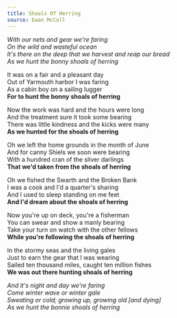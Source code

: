 ```yaml
---  
title: Shoals Of Herring  
source: Ewan McColl  
---  
```

  
_With our nets and gear we're faring  
On the wild and wasteful ocean  
It's there on the deep that we harvest and reap our bread  
As we hunt the bonny shoals of herring_

It was on a fair and a pleasant day  
Out of Yarmouth harbor I was faring  
As a cabin boy on a sailing lugger  
**For to hunt the bonny shoals of herring**

Now the work was hard and the hours were long  
And the treatment sure it took some bearing  
There was little kindness and the kicks were many  
**As we hunted for the shoals of herring**  

Oh we left the home grounds in the month of June  
And for canny Shiels we soon were bearing  
With a hundred cran of the silver darlings  
**That we'd taken from the shoals of herring**  

Oh we fished the Swarth and the Broken Bank  
I was a cook and I'd a quarter's sharing  
And I used to sleep standing on me feet  
**And I'd dream about the shoals of herring**

Now you're up on deck, you're a fisherman  
You can swear and show a manly bearing  
Take your turn on watch with the other fellows  
**While you're following the shoals of herring**  

In the stormy seas and the living gales  
Just to earn the gear that I was wearing  
Sailed ten thousand miles, caught ten million fishes  
**We was out there hunting shoals of herring**  

_And it's night and day we're faring  
Come winter wave or winter gale  
Sweating or cold; growing up, growing old [and dying]  
As we hunt the bonnie shoals of herring_  